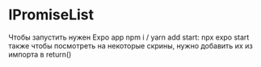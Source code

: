 # IPromiseList
Чтобы запустить нужен Expo app
npm i / yarn add
start: npx expo start
также чтобы посмотреть на некоторые скрины, нужно добавить их из импорта в return() 

